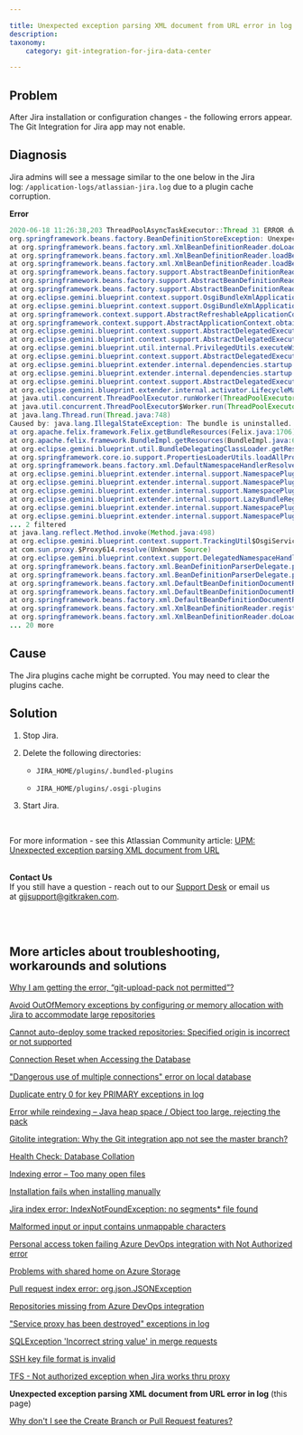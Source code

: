 ```yaml
---

title: Unexpected exception parsing XML document from URL error in log
description:
taxonomy:
    category: git-integration-for-jira-data-center

---
```


<!-- TROUBLESHOOTING -->

## Problem

After Jira installation or configuration changes - the following errors appear. The Git Integration for Jira app may not enable.

## Diagnosis

Jira admins will see a message similar to the one below in the Jira log: `/application-logs/atlassian-jira.log` due to a plugin cache corruption.


**Error**

```java
2020-06-18 11:26:38,203 ThreadPoolAsyncTaskExecutor::Thread 31 ERROR dwall 686x89952x1 11eu4cp 192.168.4.155 /rest/plugins/1.0/com.xiplink.jira.git.jira_git_plugin-key [o.e.g.b.e.i.dependencies.startup.DependencyWaiterApplicationContextExecutor] Unable to create application context for [com.xiplink.jira.git.jira_git_plugin], unsatisfied dependencies: none
org.springframework.beans.factory.BeanDefinitionStoreException: Unexpected exception parsing XML document from URL [bundle://280.0:0/META-INF/spring/atlassian-plugins-component-imports.xml]; nested exception is java.lang.IllegalStateException: The bundle is uninstalled.
at org.springframework.beans.factory.xml.XmlBeanDefinitionReader.doLoadBeanDefinitions(XmlBeanDefinitionReader.java:414)
at org.springframework.beans.factory.xml.XmlBeanDefinitionReader.loadBeanDefinitions(XmlBeanDefinitionReader.java:336)
at org.springframework.beans.factory.xml.XmlBeanDefinitionReader.loadBeanDefinitions(XmlBeanDefinitionReader.java:304)
at org.springframework.beans.factory.support.AbstractBeanDefinitionReader.loadBeanDefinitions(AbstractBeanDefinitionReader.java:187)
at org.springframework.beans.factory.support.AbstractBeanDefinitionReader.loadBeanDefinitions(AbstractBeanDefinitionReader.java:223)
at org.springframework.beans.factory.support.AbstractBeanDefinitionReader.loadBeanDefinitions(AbstractBeanDefinitionReader.java:194)
at org.eclipse.gemini.blueprint.context.support.OsgiBundleXmlApplicationContext.loadBeanDefinitions(OsgiBundleXmlApplicationContext.java:171)
at org.eclipse.gemini.blueprint.context.support.OsgiBundleXmlApplicationContext.loadBeanDefinitions(OsgiBundleXmlApplicationContext.java:141)
at org.springframework.context.support.AbstractRefreshableApplicationContext.refreshBeanFactory(AbstractRefreshableApplicationContext.java:133)
at org.springframework.context.support.AbstractApplicationContext.obtainFreshBeanFactory(AbstractApplicationContext.java:619)
at org.eclipse.gemini.blueprint.context.support.AbstractDelegatedExecutionApplicationContext.access$800(AbstractDelegatedExecutionApplicationContext.java:57)
at org.eclipse.gemini.blueprint.context.support.AbstractDelegatedExecutionApplicationContext$3.run(AbstractDelegatedExecutionApplicationContext.java:239)
at org.eclipse.gemini.blueprint.util.internal.PrivilegedUtils.executeWithCustomTCCL(PrivilegedUtils.java:85)
at org.eclipse.gemini.blueprint.context.support.AbstractDelegatedExecutionApplicationContext.startRefresh(AbstractDelegatedExecutionApplicationContext.java:217)
at org.eclipse.gemini.blueprint.extender.internal.dependencies.startup.DependencyWaiterApplicationContextExecutor.stageOne(DependencyWaiterApplicationContextExecutor.java:224)
at org.eclipse.gemini.blueprint.extender.internal.dependencies.startup.DependencyWaiterApplicationContextExecutor.refresh(DependencyWaiterApplicationContextExecutor.java:177)
at org.eclipse.gemini.blueprint.context.support.AbstractDelegatedExecutionApplicationContext.refresh(AbstractDelegatedExecutionApplicationContext.java:154)
at org.eclipse.gemini.blueprint.extender.internal.activator.LifecycleManager$1.run(LifecycleManager.java:213)
at java.util.concurrent.ThreadPoolExecutor.runWorker(ThreadPoolExecutor.java:1149)
at java.util.concurrent.ThreadPoolExecutor$Worker.run(ThreadPoolExecutor.java:624)
at java.lang.Thread.run(Thread.java:748)
Caused by: java.lang.IllegalStateException: The bundle is uninstalled.
at org.apache.felix.framework.Felix.getBundleResources(Felix.java:1706)
at org.apache.felix.framework.BundleImpl.getResources(BundleImpl.java:689)
at org.eclipse.gemini.blueprint.util.BundleDelegatingClassLoader.getResources(BundleDelegatingClassLoader.java:186)
at org.springframework.core.io.support.PropertiesLoaderUtils.loadAllProperties(PropertiesLoaderUtils.java:178)
at org.springframework.beans.factory.xml.DefaultNamespaceHandlerResolver.getHandlerMappings(DefaultNamespaceHandlerResolver.java:164)
at org.eclipse.gemini.blueprint.extender.internal.support.NamespacePlugins$Plugin.resolve(NamespacePlugins.java:77)
at org.eclipse.gemini.blueprint.extender.internal.support.NamespacePlugins$5.operate(NamespacePlugins.java:209)
at org.eclipse.gemini.blueprint.extender.internal.support.NamespacePlugins$5.operate(NamespacePlugins.java:205)
at org.eclipse.gemini.blueprint.extender.internal.support.LazyBundleRegistry.apply(LazyBundleRegistry.java:159)
at org.eclipse.gemini.blueprint.extender.internal.support.NamespacePlugins.doResolve(NamespacePlugins.java:205)
at org.eclipse.gemini.blueprint.extender.internal.support.NamespacePlugins.resolve(NamespacePlugins.java:169)
... 2 filtered
at java.lang.reflect.Method.invoke(Method.java:498)
at org.eclipse.gemini.blueprint.context.support.TrackingUtil$OsgiServiceHandler.invoke(TrackingUtil.java:106)
at com.sun.proxy.$Proxy614.resolve(Unknown Source)
at org.eclipse.gemini.blueprint.context.support.DelegatedNamespaceHandlerResolver.resolve(DelegatedNamespaceHandlerResolver.java:55)
at org.springframework.beans.factory.xml.BeanDefinitionParserDelegate.parseCustomElement(BeanDefinitionParserDelegate.java:1361)
at org.springframework.beans.factory.xml.BeanDefinitionParserDelegate.parseCustomElement(BeanDefinitionParserDelegate.java:1352)
at org.springframework.beans.factory.xml.DefaultBeanDefinitionDocumentReader.parseBeanDefinitions(DefaultBeanDefinitionDocumentReader.java:178)
at org.springframework.beans.factory.xml.DefaultBeanDefinitionDocumentReader.doRegisterBeanDefinitions(DefaultBeanDefinitionDocumentReader.java:148)
at org.springframework.beans.factory.xml.DefaultBeanDefinitionDocumentReader.registerBeanDefinitions(DefaultBeanDefinitionDocumentReader.java:98)
at org.springframework.beans.factory.xml.XmlBeanDefinitionReader.registerBeanDefinitions(XmlBeanDefinitionReader.java:508)
at org.springframework.beans.factory.xml.XmlBeanDefinitionReader.doLoadBeanDefinitions(XmlBeanDefinitionReader.java:392)
... 20 more
```

## Cause

The Jira plugins cache might be corrupted. You may need to clear the plugins cache.

## Solution

1.  Stop Jira.

2.  Delete the following directories:

    *   `JIRA_HOME/plugins/.bundled-plugins`

    *   `JIRA_HOME/plugins/.osgi-plugins`

3.  Start Jira.

<br>

For more information - see this Atlassian Community article: [UPM: Unexpected exception parsing XML document from URL](https://community.atlassian.com/t5/Jira-Software-questions/UPM-Unexpected-exception-parsing-XML-document-from-URL/qaq-p/855850)

<br>

<div class="bbb-callout bbb--info">
    <div class="irow">
    <div class="ilogobox">
        <span class="logoimg"></span>
    </div>
    <div class="imsgbox">
        <b>Contact Us</b><br>
        If you still have a question - reach out to our <a href='https://help.gitkraken.com/git-integration-for-jira-data-center/gij-self-hosted-contact-support/'>Support Desk</a> or email us at <a href='mailto:gijsupport@gitkraken.com'>gijsupport@gitkraken.com</a>.
    </div>
    </div>
</div>
<br>

<p>&nbsp;</p>

## More articles about troubleshooting, workarounds and solutions

[Why I am getting the error, “git-upload-pack not permitted”?](/git-integration-for-jira-data-center/why-i-am-getting-the-error-git-upload-pack-not-permitted-gij-self-managed/)

[Avoid OutOfMemory exceptions by configuring or memory allocation with Jira to accommodate large repositories](/git-integration-for-jira-data-center/avoid-outofmemory-exceptions-by-configuring-or-memory-allocation-with-jira-to-accommodate-large-repositories-gij-self-managed)

[Cannot auto-deploy some tracked repositories: Specified origin is incorrect or not supported](/git-integration-for-jira-data-center/Cannot-auto-deploy-some-tracked-repositories-gij-self-managed)

[Connection Reset when Accessing the Database](/git-integration-for-jira-data-center/Connection-reset-when-accessing-the-database-gij-self-managed)

["Dangerous use of multiple connections" error on local database](/git-integration-for-jira-data-center/Dangerous-use-of-multiple-connections-error-on-local-database-gij-self-managed)

[Duplicate entry 0 for key PRIMARY exceptions in log](/git-integration-for-jira-data-center/Duplicate-entry-0-for-key-PRIMARY-exceptions-in-log-gij-self-managed)

[Error while reindexing – Java heap space / Object too large, rejecting the pack](/git-integration-for-jira-data-center/Error-while-reindexing-Java-heap-space-Object-too-large,-rejecting-the-pack-gij-self-managed)

[Gitolite integration: Why the Git integration app not see the master branch?](/git-integration-for-jira-data-center/Gitolite-integration--why-the-Git-integration-app-not-see-the-master-branch-gij-self-managed)

[Health Check: Database Collation](/git-integration-for-jira-data-center/Health-check--database-collation-gij-self-managed)

[Indexing error – Too many open files](/git-integration-for-jira-data-center/Indexing-error-Too-many-open-files-gij-self-managed)

[Installation fails when installing manually](/git-integration-for-jira-data-center/Installation-fails-when-installing-manually-gij-self-managed)

[Jira index error: IndexNotFoundException: no segments* file found](/git-integration-for-jira-data-center/Jira-index-error--IndexNotFoundException--no-segments-file-found)

[Malformed input or input contains unmappable characters](/git-integration-for-jira-data-center/Malformed-input-or-input-contains-unmappable-characters-gij-self-managed)

[Personal access token failing Azure DevOps integration with Not Authorized error](/git-integration-for-jira-data-center/Personal-access-token-failing-azure-devops-integration-with-Not-Authorized-error-gij-self-managed)

[Problems with shared home on Azure Storage](/git-integration-for-jira-data-center/Problems-with-shared-home-on-azure-storage-gij-self-managed)

[Pull request index error: org.json.JSONException](/git-integration-for-jira-data-center/Pull-request-index-error--JSONException-gij-self-managed)

[Repositories missing from Azure DevOps integration](/git-integration-for-jira-data-center/Repositories-missing-from-azure-devops-integration-gij-self-managed)

["Service proxy has been destroyed" exceptions in log](/git-integration-for-jira-data-center/service-proxy-has-been-destroyed-exceptions-in-log-gij-self-managed)

[SQLException 'Incorrect string value' in merge requests](/git-integration-for-jira-data-center/sqlexception-incorrect-string-value-in-merge-requests-gij-self-managed)

[SSH key file format is invalid](/git-integration-for-jira-data-center/ssh-key-file-format-is-invalid-gij-self-managed)

[TFS - Not authorized exception when Jira works thru proxy](/git-integration-for-jira-data-center/tfs-not-authorized-exception-when-jira-works-thru-proxy-gij-self-managed)

**Unexpected exception parsing XML document from URL error in log** (this page)

[Why don't I see the Create Branch or Pull Request features?](/git-integration-for-jira-data-center/why-dont-i-see-the-create-branch-or-pull-request-features-gij-self-managed)

<br>
<br>

